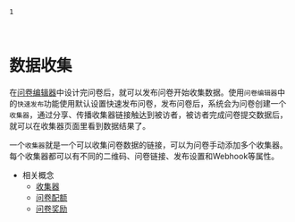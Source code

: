 ```index
1
```
```tag

```
```summary

```
# 数据收集

在[问卷编辑器](../design/concept.md)中设计完问卷后，就可以发布问卷开始收集数据。使用`问卷编辑器`中的`快速发布`功能使用默认设置快速发布问卷，发布问卷后，系统会为问卷创建一个`收集器`，通过分享、传播收集器链接触达到被访者，被访者完成问卷提交数据后，就可以在收集器页面里看到数据结果了。

一个`收集器`就是一个可以收集问卷数据的链接，可以为问卷手动添加多个收集器。每个收集器都可以有不同的二维码、问卷链接、发布设置和Webhook等属性。

+ 相关概念
  + [收集器](./collector.md)
  + [问卷配额](../design/advance-topic/reward.md)
  + [问卷奖励](../design/advance-topic/reward.md)
